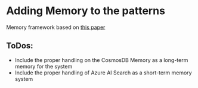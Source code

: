 # Adding Memory to the patterns

Memory framework based on [this paper](https://arxiv.org/pdf/2308.11432.pdf)

## ToDos:
  - Include the proper handling on the CosmosDB Memory as a long-term memory for the system
  - Include the proper handling of Azure AI Search as a short-term memory system
